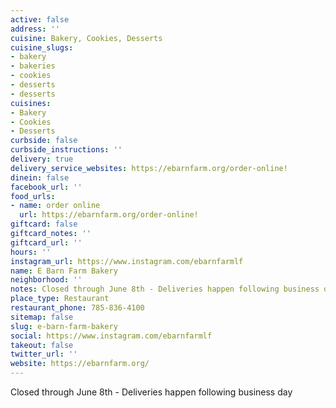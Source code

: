 ```yaml
---
active: false
address: ''
cuisine: Bakery, Cookies, Desserts
cuisine_slugs:
- bakery
- bakeries
- cookies
- desserts
- desserts
cuisines:
- Bakery
- Cookies
- Desserts
curbside: false
curbside_instructions: ''
delivery: true
delivery_service_websites: https://ebarnfarm.org/order-online!
dinein: false
facebook_url: ''
food_urls:
- name: order online
  url: https://ebarnfarm.org/order-online!
giftcard: false
giftcard_notes: ''
giftcard_url: ''
hours: ''
instagram_url: https://www.instagram.com/ebarnfarmlf
name: E Barn Farm Bakery
neighborhood: ''
notes: Closed through June 8th - Deliveries happen following business day
place_type: Restaurant
restaurant_phone: 785-836-4100
sitemap: false
slug: e-barn-farm-bakery
social: https://www.instagram.com/ebarnfarmlf
takeout: false
twitter_url: ''
website: https://ebarnfarm.org/
---
```


Closed through June 8th - Deliveries happen following business day